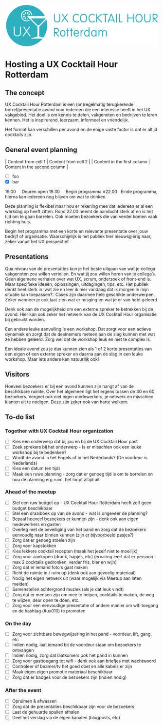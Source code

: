 <p align="center"><img src="/identity/ux_cocktail_hour_logo_text_v02.png" width=499 height=136 alt="UX Cocktail Hour Rotterdam logo"></p>

# Hosting a UX Cocktail Hour Rotterdam

## The concept
UX Cocktail Hour Rotterdam is een (on)regelmatig terugkerende borrel/presentatie avond voor iedereen die een interesse heeft in het UX vakgebied. Het doel is om kennis te delen, vakgenoten en bedrijven te leren kennen. Het is inspirerend, leerzaam, informeel en vriendelijk.

Het format kan verschillen per avond en de enige vaste factor is dat er altijd cocktails zijn.

## General event planning

| Content from cell 1 | Content from cell 2 |
| Content in the first column | Content in the second column |

- [ ] foo
- [x] bar

19.00         Deuren open
19.30         Begin programma
±22.00     Einde programma, hierna kan iedereen nog blijven om wat te drinken.

Deze planning is flexibel maar hou er rekening mee dat iedereen er al een werkdag op heeft zitten. Rond 22.00 neemt de aandacht sterk af en is het tijd om te gaan borrelen. Ook moeten bezoekers die van verder komen vaak richting huis.

Begin het programma met een korte en relevante presentatie over jouw bedrijf of organisatie. Waarschijnlijk is het publiek hier nieuwsgierig naar, zeker vanuit het UX perspectief.

## Presentations
Qua niveau van de presentaties kun je het beste uitgaan van wat je collega vakgenoten zou willen vertellen. En wat jij zou willen horen van je collega’s. Geen algemene verhalen over wat UX, scrum, onderzoek of front-end is. Maar specifieke ideeën, oplossingen, uitdagingen, tips, etc.
Het publiek denkt heel sterk in ‘wat zie en leer ik hier vandaag dat ik morgen in mijn situatie kan toepassen?’. Cases zijn daarmee hele geschikte onderwerpen. Zeker wanneer je ook laat zien wat er misging en wat je er van hebt geleerd.

Denk ook aan de mogelijkheid om een externe spreker te betrekken bij de avond. Hier kan ook zeker het netwerk van de UX Cocktail Hour organisatie bij gebruikt worden.

Een andere leuke aanvulling is een workshop. Dat zorgt voor een actieve dynamiek en zorgt dat de deelnemers meteen aan de slag kunnen met wat ze hebben geleerd. Zorg wel dat de workshop leuk en niet te complex is.

Een ideale avond zou je dus kunnen zien als 1 of 2 korte presentaties van een eigen of een externe spreker en daarna aan de slag in een leuke workshop. Maar iets anders kan natuurlijk ook!

## Visitors
Hoeveel bezoekers er bij een avond kunnen zijn hangt af van de beschikbare ruimte. Over het algemeen ligt het ergens tussen de 40 en 60 bezoekers. Vergeet ook niet eigen medewerkers, je netwerk en misschien klanten uit te nodigen. Deze zijn zeker ook van harte welkom.

## To-do list

### Together with UX Cocktail Hour organization

- [ ] Kies een onderwerp dat bij jou en bij de UX Cocktail Hour past
- [ ] Zoek sprekers bij het onderwerp - Is er misschien ook een leuke workshop bij te bedenken?
- [ ] Wordt de avond in het Engels of in het Nederlands? (De voorkeur is Nederlands)
- [ ] Kies een datum (en tijd)
- [ ] Maak een ruwe planning - zorg dat er genoeg tijd is om te borrelen en hou de planning erg ruim, het loopt altijd uit.

### Ahead of the meetup

- [ ] Stel een ruw budget op - UX Cocktail Hour Rotterdam heeft zelf geen budget beschikbaar
- [ ] Stel een draaiboek op van de avond - wat is ongeveer de planning?
- [ ] Bepaal hoeveel bezoekers er kunnen zijn - denk ook aan eigen medewerkers en gasten
- [ ] Overleg met de beveiliging van het pand en zorg dat de bezoekers eenvoudig naar binnen kunnen (zijn er bijvoorbeeld pasjes?)
- [ ] Zorg dat er genoeg stoelen zijn
- [ ] Zorg voor kapstokken
- [ ] Kies lekkere cocktail recepten (maak het jezelf niet te moeilijk)
- [ ] Zorg voor aankopen (drank, hapjes, etc) (ervaring leert dat er persoon max 2 cocktails gedronken, verder fris, bier en wijn)
- [ ] Zorg dat er iemand foto's gaat maken
- [ ] Richt de ruimte in / ruim op (denk ook aan gevoelig materiaal)
- [ ] Nodig het eigen netwerk uit (waar mogelijk via Meetup aan laten melden)
- [ ] Samenstellen achtergrond muziek (als je dat leuk vindt)
- [ ] Zorg dat er mensen zijn om mee te helpen, cocktails te maken, de weg te wijzen, deur open te doen, etc.
- [ ] Zorg voor een eenvoudige presentatie of andere manier om wifi toegang en de hashtag (#ux010) te promoten

### On the day

- [ ] Zorg voor zichtbare bewegwijzering in het pand - voordeur, lift, gang, etc
- [ ] Indien nodig, laat iemand bij de voordeur staan om bezoekers te ontvangen
- [ ] Indien nodig, zorg dat laatkomers ook het pand in kunnen
- [ ] Zorg voor gasttoegang tot wifi - denk ook aan briefjes met wachtwoord
- [ ] Controleer of beamer/tv het goed doet en alle kabels er zijn
- [ ] Maak eigen eigen promotie materiaal beschikbaar
- [ ] Zorg dat er badges voor de bezoekers zijn (indien nodig)

### After the event

- [ ] Opruimen & afwassen
- [ ] Zorg dat de presentaties beschikbaar zijn voor de bezoekers
- [ ] Laat de gehuurde spullen afhalen
- [ ] Deel het verslag via de eigen kanalen (blogposts, etc)
